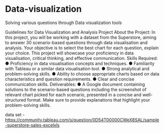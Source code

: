 # Data-visualization
Solving various questions through Data visualization tools

Guidelines for Data Visualization and Analysis Project
About the Project:
In this project, you will be working with a dataset from the Superstore, aiming to answer 30 scenario-based
questions through data visualisation and analysis. Your objective is to select the best chart for each question,
explain your choice. This project will showcase your proficiency in data visualisation, critical thinking, and
effective communication.
Skills Required:
● Proficiency in data visualisation concepts and techniques.
● Familiarity with Tableau or a similar data visualisation tool.
● Strong analytical and problem-solving skills.
● Ability to choose appropriate charts based on data characteristics and question requirements.
● Clear and concise communication skills.
Deliverables:
● A Google document containing solutions to the scenario-based questions including the screenshot of
relevant chart picked for each scenario, presented in a concise and well-structured format. Make sure to
provide explanations that highlight your problem-solving skills.


data set - https://community.tableau.com/s/question/0D54T00000CWeX8SAL/sample-superstore-sales-excelxls
